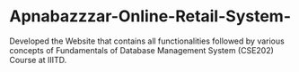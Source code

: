 # Apnabazzzar-Online-Retail-System-
Developed the Website that contains all functionalities followed by various concepts of Fundamentals of Database Management System (CSE202) Course at IIITD.
